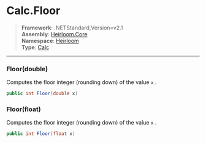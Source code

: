 # Calc.Floor

> **Framework**: .NETStandard,Version=v2.1  
> **Assembly**: [Heirloom.Core][0]  
> **Namespace**: [Heirloom][0]  
> **Type**: [Calc][1]

--------------------------------------------------------------------------------

### Floor(double)

Computes the floor integer (rounding down) of the value `x` .

```cs
public int Floor(double x)
```

### Floor(float)

Computes the floor integer (rounding down) of the value `x` .

```cs
public int Floor(float x)
```

[0]: ../Heirloom.Core.md
[1]: Heirloom.Calc.md
